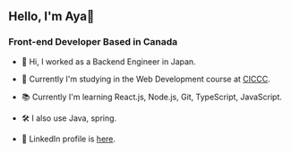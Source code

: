 ## Hello, I'm Aya👋
### Front-end Developer Based in Canada

- 👋 Hi, I worked as a Backend Engineer in Japan.
  
- 🏫 Currently I'm studying in the Web Development course at [CICCC](https://ciccc.ca/programs/web-development/).
- 📚 Currently I'm learning React.js, Node.js, Git, TypeScript, JavaScript.
- 🛠 I also use Java, spring.
- 🤝 LinkedIn profile is [here](https://www.linkedin.com/in/ayaka-ito-65457b26a).
  


<!---
ayk-ito/ayk-ito is a ✨ special ✨ repository because its `README.md` (this file) appears on your GitHub profile.
You can click the Preview link to take a look at your changes.
--->
